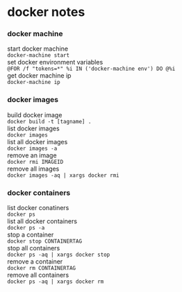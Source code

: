 # docker notes
### docker machine
start docker machine  
`docker-machine start`  
set docker environment variables  
`@FOR /f "tokens=*" %i IN ('docker-machine env') DO @%i`  
get docker machine ip  
`docker-machine ip`
### docker images
build docker image  
`docker build -t [tagname] .`  
list docker images  
`docker images`  
list all docker images  
`docker images -a`  
remove an image  
`docker rmi IMAGEID`  
remove all images  
`docker images -aq | xargs docker rmi`  
### docker containers
list docker conatiners  
`docker ps`  
list all docker containers  
`docker ps -a`  
stop a container  
`docker stop CONTAINERTAG`  
stop all containers  
`docker ps -aq | xargs docker stop`  
remove a container  
`docker rm CONTAINERTAG`  
remove all containers  
`docker ps -aq | xargs docker rm`  
